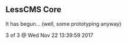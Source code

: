 LessCMS Core
------------

It has begun... (well, some prototyping anyway)

3 of 3 @ Wed Nov 22 13:39:59 2017
